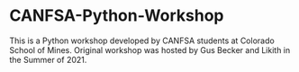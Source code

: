 # CANFSA-Python-Workshop

This is a Python workshop developed by CANFSA students at Colorado School of Mines. Original workshop was hosted by Gus Becker and Likith in the Summer of 2021.
